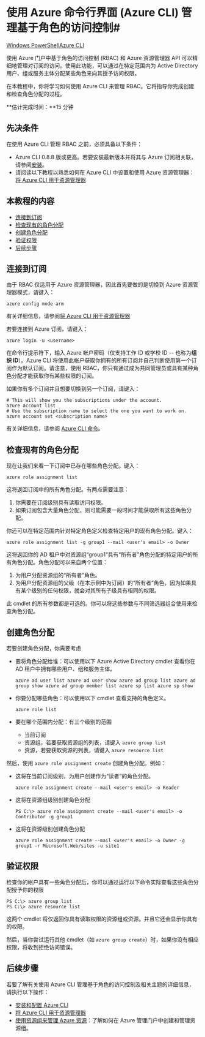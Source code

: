 <properties
	pageTitle="使用适用于 Mac、Linux 和 Windows 的 Azure CLI 管理基于角色的访问控制"
	description="使用 Azure CLI 管理基于角色的访问控制。"
	services=""
	documentationCenter=""
	authors="squillace"
	manager="timlt"
	editor="tomfitz"/>

<tags
	ms.service="multiple"
	ms.date="04/26/2015"
	wacn.date="08/29/2015"/>

# 使用 Azure 命令行界面 (Azure CLI) 管理基于角色的访问控制#

<div class="dev-center-tutorial-selector sublanding"><a href="/documentation/articles/powershell-rbac" title="Windows PowerShell" class="current">Windows PowerShell</a><a href="/documentation/articles/xplat-cli-rbac" title="Azure CLI">Azure CLI</a></div>

使用 Azure 门户中基于角色的访问控制 (RBAC) 和 Azure 资源管理器 API 可以精细地管理对订阅的访问。使用此功能，可以通过在特定范围内为 Active Directory 用户、组或服务主体分配某些角色来向其授予访问权限。

在本教程中，你将学习如何使用 Azure CLI 来管理 RBAC。它将指导你完成创建和检查角色分配的过程。

**估计完成时间：**15 分钟

## 先决条件 ##

在使用 Azure CLI 管理 RBAC 之前，必须具备以下条件：

- Azure CLI 0.8.8 版或更高。若要安装最新版本并将其与 Azure 订阅相关联，请参阅[安装](/documentation/articles/xplat-cli-install)。
- 请阅读以下教程以熟悉如何在 Azure CLI 中设置和使用 Azure 资源管理器：[将 Azure CLI 用于资源管理器](/documentation/articles/xplat-cli-azure-resource-manager)

## 本教程的内容 ##

* [连接到订阅](#connect)
* [检查现有的角色分配](#check)
* [创建角色分配](#create)
* [验证权限](#verify)
* [后续步骤](#next)

## <a id="connect"></a>连接到订阅 ##

由于 RBAC 仅适用于 Azure 资源管理器，因此首先要做的是切换到 Azure 资源管理器模式，请键入：

    azure config mode arm

有关详细信息，请参阅[将 Azure CLI 用于资源管理器](/documentation/articles/xplat-cli-azure-resource-manager)

若要连接到 Azure 订阅，请键入：

    azure login -u <username>

在命令行提示符下，输入 Azure 帐户密码（仅支持工作 ID 或学校 ID -- 也称为**组织 ID**）。Azure CLI 将使用此帐户获取你拥有的所有订阅并自己判断使用第一个订阅作为默认订阅。请注意，使用 RBAC，你只有通过成为共同管理员或具有某种角色分配才能获取你有某些权限的订阅。

如果你有多个订阅并且想要切换到另一个订阅，请键入：

    # This will show you the subscriptions under the account.
    azure account list
    # Use the subscription name to select the one you want to work on.
    azure account set <subscription name>

有关详细信息，请参阅 [Azure CLI 命令](/documentation/articles/azure-cli-arm-commands)。

## <a id="check"></a>检查现有的角色分配 ##

现在让我们来看一下订阅中已存在哪些角色分配。键入：

    azure role assignment list

这将返回订阅中的所有角色分配。有两点需要注意：

1. 你需要在订阅级别具有读取访问权限。
2. 如果订阅包含大量角色分配，则可能需要一段时间才能获取所有这些角色分配。

你还可以在特定范围内针对特定角色定义检查特定用户的现有角色分配。键入：

    azure role assignment list -g group1 --mail <user's email> -o Owner

这将返回你的 AD 租户中对资源组“group1”具有“所有者”角色分配的特定用户的所有角色分配。角色分配可以来自两个位置：

1. 为用户分配资源组的“所有者”角色。
2. 为用户分配资源组的父级（在本示例中为订阅）的“所有者”角色，因为如果具有某个级别的任何权限，就会对其所有子级具有相同的权限。

此 cmdlet 的所有参数都是可选的。你可以将这些参数与不同筛选器组合使用来检查角色分配。

## <a id="create"></a>创建角色分配 ##

若要创建角色分配，你需要考虑

- 要将角色分配给谁：可以使用以下 Azure Active Directory cmdlet 查看你在 AD 租户中拥有哪些用户、组和服务主体。

    `azure ad user list
    azure ad user show
    azure ad group list
    azure ad group show
    azure ad group member list
    azure sp list
    azure sp show`

- 你要分配哪些角色：可以使用以下 cmdlet 查看支持的角色定义。

    `azure role list`

- 要在哪个范围内分配：有三个级别的范围

    - 当前订阅
    - 资源组，若要获取资源组的列表，请键入 `azure group list`
    - 资源，若要获取资源的列表，请键入 `azure resource list`

然后，使用 `azure role assignment create` 创建角色分配。例如：

 - 这将在当前订阅级别，为用户创建作为“读者”的角色分配。

    `azure role assignment create --mail <user's email> -o Reader`

- 这将在资源组级别创建角色分配

    `PS C:\> azure role assignment create --mail <user's email> -o Contributor -g group1`

- 这将在资源级别创建角色分配

    `azure role assignment create --mail <user's email> -o Owner -g group1 -r Microsoft.Web/sites -u site1`

## <a id="verify"></a>验证权限 ##

检查你的帐户具有一些角色分配后，你可以通过运行以下命令实际查看这些角色分配授予你的权限

    PS C:\> azure group list
    PS C:\> azure resource list

这两个 cmdlet 将仅返回你具有读取权限的资源组或资源。并且它还会显示你具有的权限。

然后，当你尝试运行其他 cmdlet（如 `azure group create`）时，如果你没有相应权限，将收到拒绝访问错误。

## <a id="next"></a>后续步骤 ##

若要了解有关使用 Azure CLI 管理基于角色的访问控制及相关主题的详细信息，请执行以下操作：

- [安装和配置 Azure CLI](/documentation/articles/xplat-cli-install)
- [将 Azure CLI 用于资源管理器](/documentation/articles/xplat-cli-azure-resource-manager)
- [使用资源组来管理 Azure 资源](/documentation/articles/resource-groups-overview)：了解如何在 Azure 管理门户中创建和管理资源组。

<!---HONumber=67-->